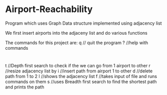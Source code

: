 # Airport-Reachability
Program which uses Graph Data structure implemented using adjacency list

We first insert airports into the adjaceny list and do various functions

The commands for this project are:
  q      // quit the program
  ?      //help with commands
  #       
  t <int1> <int2>    //Depth first search to check if the we can go from 1 airport to other
  r <int>     //resize adjacency list by <int>
  i <int1> <int2>     //insert path from airport 1 to other
  d <int1> <int2>    //delete path from 1 to 2
  l                 //shows the adjacency list
  f <filename>    //takes input of file and runs commands on them
  s <int1> <int2>  //uses Breadth first search to find the shortest path and prints the path

